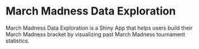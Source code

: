 # March Madness Data Exploration

March Madness Data Exploration is a Shiny App that helps users build their March Madness bracket by visualizing past March Madness tournament statistics.
